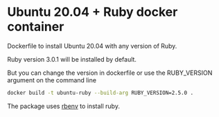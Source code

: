 # Ubuntu 20.04 + Ruby docker container
Dockerfile to install Ubuntu 20.04 with any version of Ruby.

Ruby version 3.0.1 will be installed by default. 

But you can change the version in dockerfile or use the RUBY_VERSION argument on the command line

```bash
docker build -t ubuntu-ruby --build-arg RUBY_VERSION=2.5.0 .
```

The package uses [rbenv](https://github.com/rbenv/rbenv) to install ruby.